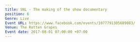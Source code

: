 ```yaml
---
title: SNL - The making of the show documentary
position: 6
Genre: Live
Event URL: https://www.facebook.com/events/1077791305689083/
Venue: The Rotten Grapes
Event date: 2017-08-01 07:00:00 +07:00
---
```


